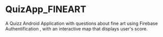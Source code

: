# QuizApp_FINEART
 A Quizz Android Application with questions about fine art using Firebase Authentification , with an interactive map that displays user's score.
